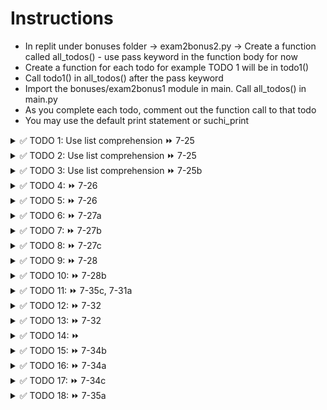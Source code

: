 # Instructions  

- In replit under bonuses folder -> exam2bonus2.py -> Create a function called all_todos() - use pass keyword in the function body for now
- Create a function for each todo for example TODO 1 will be in todo1()
- Call todo1() in all_todos() after the pass keyword
- Import the bonuses/exam2bonus1 module in main. Call all_todos() in main.py
- As you complete each todo, comment out the function call to that todo
- You may use the default print statement or suchi_print


<details>
  <summary>
    ✅ TODO 1: Use list comprehension ⏩ 7-25
  </summary>
  Convert the sales data amounts to integers and print the list<br>
  <code>sales_data = [100.45, 102.67, 230.22, 115.75, 201.33, 181.56]</code>
</details>

<details>
  <summary>
    ✅ TODO 2: Use list comprehension ⏩ 7-25
  </summary>
  Double the sales data amounts and save to another list and print the list<br>
  <code>sales_data = [100.45, 102.67, 230.22, 115.75, 201.33, 181.56]</code>
</details>


<details>
  <summary>
    ✅ TODO 3: Use list comprehension ⏩ 7-25b
  </summary>
  Make a list of all numbers greater than 5 and print it<br>
  <code>int_list = [3, 6, 4, 8, 10, 4, 5, 8, 9, 1]</code>
</details>


<details>
  <summary>
    ✅ TODO 4: ⏩ 7-26
  </summary>
  Print the element Team Leader, by using the appropriate list indices<br>
  <code>employee = ["28678", "Bob Singer", "HR", [90, 95, 67], ["Manager", "Supervisor", "Team Leader"]]</code>
</details>


<details>
  <summary>
    ✅ TODO 5: ⏩ 7-26
  </summary>
  Print the element Team Leader, by using the appropriate list indices<br>
  <code>employee = [["28678", "Bob Singer", "HR", "Manager"], ["28562", "Haley Matthews", "FIN", "Team Leader"]]</code>
</details>


<details>
  <summary>
    ✅ TODO 6: ⏩ 7-27a
  </summary>
  Create and print an empty tuple
</details>


<details>
  <summary>
    ✅ TODO 7: ⏩ 7-27b
  </summary>
  Create and print a tuple with 1 value of your choice, it can be of any datatype
</details>


<details>
  <summary>
    ✅ TODO 8: ⏩ 7-27c
  </summary>
  Create and print a tuple with 6 values of your choice, each element must be of different datatype
</details>


<details>
  <summary>
    ✅ TODO 9: ⏩ 7-28
  </summary>
  Print the FOURTH element of the student tuple<br>
  <code>student = (123678, "James Smith", "COSC", 3.67, [90, 95, 67])</code>
</details>


<details>
  <summary>
    ✅ TODO 10: ⏩ 7-28b
  </summary>
  Print the value James Smith from the student tuple using negative index<br>
  <code>student = (123678, "James Smith", "COSC", 3.67, [90, 95, 67])</code>
</details>


<details>
  <summary>
    ✅ TODO 11: ⏩ 7-35c, 7-31a
  </summary>
  Print the employee's titles (one on each line) using the appropriate index position<br>
  <code>employee = ("28678", "Bob Singer", "HR", [90, 95, 67], ["Manager", "Supervisor", "Team Leader"])</code><br>
  Output:<br>
  Manager<br>
  Supervisor<br>
  Team Leader<br>
  💡 Hint: Must use a for loop after accessing the titles element from the tuple 
</details>


<details>
  <summary>
    ✅ TODO 12: ⏩ 7-32
  </summary>
  Calculate the min, max and sum of the tuple and print them, rounded to two decimal points<br>
  <code>sales_data = (100.45, 102.697, 230.22, 115.715, 201.332, 118.56)</code>
</details>

<details>
  <summary>
    ✅ TODO 13: ⏩ 7-32
  </summary>
  Calculate the average sales data and print it, rounded to two decimal points<br>
  <code>sales_data = (100.45, 102.67, 230.22, 115.75, 201.33, 118.56)</code>
  💡 Hint: Use sum and len, also, answer = 144.83
</details>


<details>
  <summary>
    ✅ TODO 14: ⏩ 
  </summary>
  Can you reverse the tuple using reverse() method? If not, can you think of a way to accoplish it? (Might be a roundabout way) <br>
  <code>scores = (99, 98, 96, 94, 100, 92, 90)</code>
</details>


<details>
  <summary>
    ✅ TODO 15: ⏩ 7-34b
  </summary>
  Merge elements of the tuples into a new tuple and print it<br>
  <code>employee = ("28678", "Bob Singer", "HR")</code><br>
  <code>roles = ("Manager", "Supervisor", "Team Leader")</code><br>
  <code>more_data = ("08/01/1982", "bob@company.com")</code>  

  - 📜 Resultant tuple when printed should be ('28678', 'Bob Singer', 'HR', 'Manager', 'Supervisor', 'Team Leader', '08/01/1982', 'bob@company.com')
</details>


<details>
  <summary>
    ✅ TODO 16: ⏩ 7-34a
  </summary>
  Create a copy of the tuple and print the new tuple<br>
  <code>sales = (100.45, 102.67, 230.22, 115.75, 201.33, 118.56)</code>
</details>


<details>
  <summary>
    ✅ TODO 17: ⏩ 7-34c
  </summary>
  Create a tuple with the sales data repeated 5 times<br>
  <code>sales = (100.45, 102.67, 230.22, 115.75, 201.33, 118.56)</code>

  - 📜 Resultant tuple when printed should be (100.45, 102.67, 230.22, 115.75, 201.33, 118.56, 100.45, 102.67, 230.22, 115.75, 201.33, 118.56, 100.45, 102.67, 230.22, 115.75, 201.33, 118.56)

</details>


<details>
  <summary>
    ✅ TODO 18: ⏩ 7-35a
  </summary>
  Delete the employee tuple<br>
  <code>employee = ("28678", "Bob Singer", "HR")</code>
</details>


